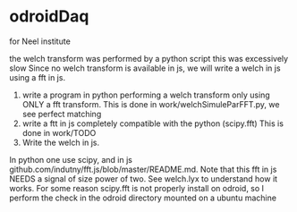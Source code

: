 # odroidDaq
for Neel institute

the welch transform was performed by a python script this was excessively slow
Since no welch transform is available in js, we will write a welch in js using a fft in js.
1. write a program in python performing a welch transform only using ONLY a fft transform.
   This is done in work/welchSimuleParFFT.py, we see perfect matching 
2. write a ftt in js completely compatible with the python (scipy.fft)
   This is done in work/TODO
3. Write the welch in js.

In python one use scipy, and in js github.com/indutny/fft.js/blob/master/README.md.
Note that this fft in js NEEDS a signal of size power of two.
See welch.lyx to understand how it works.
For some reason scipy.fft is not properly install on odroid, so I perform the check in the odroid directory mounted on a ubuntu machine
